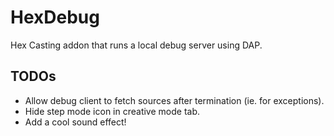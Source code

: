 # HexDebug

Hex Casting addon that runs a local debug server using DAP.

## TODOs

* Allow debug client to fetch sources after termination (ie. for exceptions).
* Hide step mode icon in creative mode tab.
* Add a cool sound effect!
